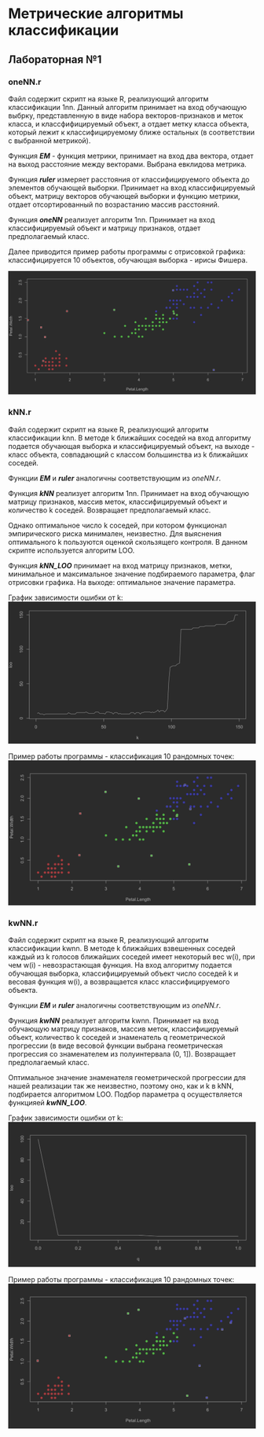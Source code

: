 # Метрические алгоритмы классификации

## Лабораторная №1

### oneNN.r


Файл содержит скрипт на языке R, реализующий алгоритм классификации 1nn.
Данный алгоритм принимает на вход обучающую выбрку, представленную в виде
набора векторов-признаков и меток класса, и классфифицируемый объект,
а отдает метку класса объекта, который лежит к классифицируемому ближе
остальных (в соответствии с выбранной метрикой).

Функция ***EM*** - функция метрики, принимает на вход два вектора, отдает на
выход расстояние между векторами. Выбрана евклидова метрика.

Функция ***ruler*** измеряет расстояния от классифицируемого объекта до
элементов обучающей выборки. Принимает на вход классифицируемый объект, матрицу
векторов обучающей выборки и функцию метрики, отдает отсортированный по
возрастанию массив расстояний.

Функция ***oneNN*** реализует алгоритм 1nn. Принимает на вход классифицируемый
объект и матрицу признаков, отдает предполагаемый класс.

Далее приводится пример работы программы с отрисовкой графика: классифицируется
10 объектов,
обучающая выборка - ирисы Фишера.

![](oneNN_plot.png)

### kNN.r

Файл содержит скрипт на языке R, реализующий алгоритм классификации knn.
В методе k ближайших соседей на вход алгоритму подается обучающая выборка и
классифицируемый объект, на выходе - класс объекта, совпадающий с классом
большинства из k ближайших соседей.

Функции ***EM*** и ***ruler*** аналогичны соответствующим из *oneNN.r*.

Функция ***kNN*** реализует алгоритм 1nn. Принимает на вход обучающую матрицу
признаков, массив меток, классифицируемый объект и количество k соседей.
Возвращает предполагаемый класс.

Однако оптимальное число k соседей, при котором функционал эмпирического риска
минимален, неизвестно. Для выяснения оптимального k пользуются оценкой
скользящего контроля. В данном скрипте используется алгоритм LOO.

Функция ***kNN_LOO*** принимает на вход матрицу признаков, метки, минимальное и
максимальное значение подбираемого параметра, флаг отрисовки графика. На выходе:
оптимальное значение параметра.

График зависимости ошибки от k:
![](loo_plot.png)

Пример работы программы - классификация 10 рандомных точек:
![](kNN_plot.png)

### kwNN.r

Файл содержит скрипт на языке R, реализующий алгоритм классификации kwnn.
В методе k ближайших взвешенных соседей каждый из k голосов ближайших соседей
имеет некоторый вес w(i), при чем w(i) - невозрастающая функция. На вход
алгоритму подается обучающая выборка, классифицируемый объект число соседей k
и весовая функция w(i), а возвращается класс классифицируемого объекта.

Функции ***EM*** и ***ruler*** аналогичны соответствующим из *oneNN.r*.

Функция ***kwNN*** реализует алгоритм kwnn. Принимает на вход обучающую матрицу
признаков, массив меток, классифицируемый объект, количество k соседей и
знаменатель q геометрической прогрессии (в виде весовой функции выбрана
геометрическая прогрессия со знаменателем из полуинтервала (0, 1]). Возвращает
предполагаемый класс.

Оптимальное значение знаменателя геометрической прогрессии для нашей реализации
так же неизвестно, поэтому оно, как и k в kNN, подбирается алгоритмом LOO.
Подбор параметра q осуществляется функцияей ***kwNN_LOO***.

График зависимости ошибки от k:
![](kwNN_loo_plot.png)

Пример работы программы - классификация 10 рандомных точек:
![](kwNN_plot.png)